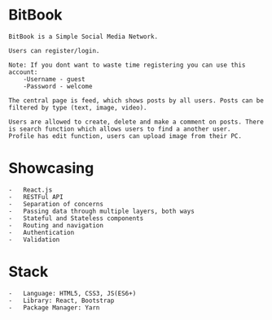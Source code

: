 # BitBook

    BitBook is a Simple Social Media Network.

    Users can register/login. 

    Note: If you dont want to waste time registering you can use this account:
        -Username - guest 
        -Password - welcome

    The central page is feed, which shows posts by all users. Posts can be filtered by type (text, image, video).
    
    Users are allowed to create, delete and make a comment on posts. There is search function which allows users to find a another user.
    Profile has edit function, users can upload image from their PC.

# Showcasing 

    -   React.js
    -   RESTFul API
    -   Separation of concerns
    -   Passing data through multiple layers, both ways
    -   Stateful and Stateless components
    -   Routing and navigation
    -   Authentication
    -   Validation

# Stack

    -   Language: HTML5, CSS3, JS(ES6+)
    -   Library: React, Bootstrap
    -   Package Manager: Yarn
